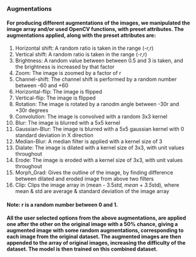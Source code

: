 ### Augmentations

#### For producing different augmentations of the images, we manipulated the image array and/or used OpenCV functions, with preset attributes. The augmentations applied, along with the preset attributes are:

1. Horizontal shift: A random ratio is taken in the range (-r,r)
2. Vertical shift: A random ratio is taken in the range (-r,r)
3. Brightness: A random value between between 0.5 and 3 is taken, and the brightness is increased by that factor
4. Zoom: The image is zoomed by a factor of r
5. Channel-shift: The channel shift is performed by a random number between -60 and +60
6. Horizontal-flip: The image is flipped
7. Vertical-flip: The image is flipped
8. Rotation: The image is rotated by a ranodm angle between -30r and +30r degrees
9. Convolution: The image is convolved with a random 3x3 kernel
10. Blur: The image is blurred with a 5x5 kernel
11. Gaussian-Blur: The image is blurred with a 5x5 gaussian kernel with 0 standard deviation in X direction
12. Median-Blur: A median filter is applied with a kernel size of 3
13. Dialate: The image is dilated with a kernel size of 3x3, with unit values throughout
14. Erode: The image is eroded with a kernel size of 3x3, with unit values throughout
15. Morph_Grad: Gives the outline of the image, by finding difference between dilated and eroded image from above two filters
16. Clip: Clips the image array in (mean - 3.5*std, mean + 3.5*std), where mean & std are average & standard deviation of the image array
#### Note: r is a random number between 0 and 1.

#### All the user selected options from the above augmentations, are applied one after the other on the original image with a 50% chance, giving a augmented image with some random augmentations, corresponding to each image from the original dataset. The augmented images are then appended to the array of original images, increasing the difficulty of the dataset. The model is then trained on this combined dataset.
